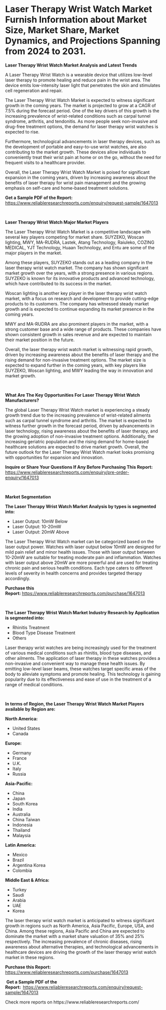 <p><h1>Laser Therapy Wrist Watch Market Furnish Information about Market Size, Market Share, Market Dynamics, and Projections Spanning from 2024 to 2031.</h1></p><p><strong>Laser Therapy Wrist Watch Market Analysis and Latest Trends</strong></p>
<p><p>A Laser Therapy Wrist Watch is a wearable device that utilizes low-level laser therapy to promote healing and reduce pain in the wrist area. The device emits low-intensity laser light that penetrates the skin and stimulates cell regeneration and repair. </p><p>The Laser Therapy Wrist Watch Market is expected to witness significant growth in the coming years. The market is projected to grow at a CAGR of 7.5% during the forecast period. One of the key drivers of this growth is the increasing prevalence of wrist-related conditions such as carpal tunnel syndrome, arthritis, and tendonitis. As more people seek non-invasive and drug-free treatment options, the demand for laser therapy wrist watches is expected to rise.</p><p>Furthermore, technological advancements in laser therapy devices, such as the development of portable and easy-to-use wrist watches, are also contributing to the market growth. These devices allow individuals to conveniently treat their wrist pain at home or on the go, without the need for frequent visits to a healthcare provider.</p><p>Overall, the Laser Therapy Wrist Watch Market is poised for significant expansion in the coming years, driven by increasing awareness about the benefits of laser therapy for wrist pain management and the growing emphasis on self-care and home-based treatment solutions.</p></p>
<p><strong>Get a Sample PDF of the Report:&nbsp;</strong> <a href="https://www.reliableresearchreports.com/enquiry/request-sample/1647013">https://www.reliableresearchreports.com/enquiry/request-sample/1647013</a></p>
<p>&nbsp;</p>
<p><strong>Laser Therapy Wrist Watch Major Market Players</strong></p>
<p><p>The Laser Therapy Wrist Watch Market is a competitive landscape with several key players competing for market share. SUYZEKO, Woscan lighting, MWY, MA-RUDRA, Lastek, Atang Technology, Raiuleko, COZING MEDICAL, YJT Technology, Huaan Technology, and Entu are some of the major players in the market.</p><p>Among these players, SUYZEKO stands out as a leading company in the laser therapy wrist watch market. The company has shown significant market growth over the years, with a strong presence in various regions. SUYZEKO is known for its innovative products and advanced technology, which have contributed to its success in the market.</p><p>Woscan lighting is another key player in the laser therapy wrist watch market, with a focus on research and development to provide cutting-edge products to its customers. The company has witnessed steady market growth and is expected to continue expanding its market presence in the coming years.</p><p>MWY and MA-RUDRA are also prominent players in the market, with a strong customer base and a wide range of products. These companies have shown consistent growth in sales revenue and are expected to maintain their market position in the future.</p><p>Overall, the laser therapy wrist watch market is witnessing rapid growth, driven by increasing awareness about the benefits of laser therapy and the rising demand for non-invasive treatment options. The market size is expected to expand further in the coming years, with key players like SUYZEKO, Woscan lighting, and MWY leading the way in innovation and market growth.</p></p>
<p>&nbsp;</p>
<p><strong>What Are The Key Opportunities For Laser Therapy Wrist Watch Manufacturers?</strong></p>
<p><p>The global Laser Therapy Wrist Watch market is experiencing a steady growth trend due to the increasing prevalence of wrist-related ailments such as carpal tunnel syndrome and arthritis. The market is expected to witness further growth in the forecast period, driven by advancements in laser technology, rising awareness about the benefits of laser therapy, and the growing adoption of non-invasive treatment options. Additionally, the increasing geriatric population and the rising demand for home-based healthcare solutions are expected to drive market growth. Overall, the future outlook for the Laser Therapy Wrist Watch market looks promising with opportunities for expansion and innovation.</p></p>
<p><strong>Inquire or Share Your Questions If Any Before Purchasing This Report:</strong> <a href="https://www.reliableresearchreports.com/enquiry/pre-order-enquiry/1647013">https://www.reliableresearchreports.com/enquiry/pre-order-enquiry/1647013</a></p>
<p>&nbsp;</p>
<p><strong>Market Segmentation</strong></p>
<p><strong>The Laser Therapy Wrist Watch Market Analysis by types is segmented into:</strong></p>
<p><ul><li>Laser Output: 10mW Below</li><li>Laser Output: 10-20mW</li><li>Laser Output: 20mW Above</li></ul></p>
<p><p>The Laser Therapy Wrist Watch market can be categorized based on the laser output power. Watches with laser output below 10mW are designed for mild pain relief and minor health issues. Those with laser output between 10-20mW are suitable for treating moderate pain and inflammation. Watches with laser output above 20mW are more powerful and are used for treating chronic pain and serious health conditions. Each type caters to different levels of severity in health concerns and provides targeted therapy accordingly.</p></p>
<p><strong>Purchase this Report:&nbsp;</strong><a href="https://www.reliableresearchreports.com/purchase/1647013">https://www.reliableresearchreports.com/purchase/1647013</a></p>
<p>&nbsp;</p>
<p><strong>The Laser Therapy Wrist Watch Market Industry Research by Application is segmented into:</strong></p>
<p><ul><li>Rhinitis Treatment</li><li>Blood Type Disease Treatment</li><li>Others</li></ul></p>
<p><p>Laser therapy wrist watches are being increasingly used for the treatment of various medical conditions such as rhinitis, blood type diseases, and other ailments. The application of laser therapy in these watches provides a non-invasive and convenient way to manage these health issues. By emitting low-level laser beams, these watches target specific areas of the body to alleviate symptoms and promote healing. This technology is gaining popularity due to its effectiveness and ease of use in the treatment of a range of medical conditions.</p></p>
<p>&nbsp;</p>
<p><strong>In terms of Region, the Laser Therapy Wrist Watch Market Players available by Region are:</strong></p>
<p>
    <p> <strong> North America: </strong>
        <ul>
            <li>United States</li>
            <li>Canada</li>
        </ul>
        </p> 
    <p> <strong> Europe: </strong>
        <ul>
            <li>Germany</li>
            <li>France</li>
            <li>U.K.</li>
            <li>Italy</li>
            <li>Russia</li>
        </ul>
        </p> 
    <p> <strong> Asia-Pacific: </strong>
        <ul>
            <li>China</li>
            <li>Japan</li>
            <li>South Korea</li>
            <li>India</li>
            <li>Australia</li>
            <li>China Taiwan</li>
            <li>Indonesia</li>
            <li>Thailand</li>
            <li>Malaysia</li>
        </ul>
        </p> 
    <p> <strong> Latin America: </strong>
        <ul>
            <li>Mexico</li>
            <li>Brazil</li>
            <li>Argentina Korea</li>
            <li>Colombia</li>
        </ul>
        </p> 
    <p> <strong> Middle East & Africa: </strong>
        <ul>
            <li>Turkey</li>
            <li>Saudi</li>
            <li>Arabia</li>
            <li>UAE</li>
            <li>Korea</li>
        </ul>
    </p>
    </p>
<p><p>The laser therapy wrist watch market is anticipated to witness significant growth in regions such as North America, Asia Pacific, Europe, USA, and China. Among these regions, Asia Pacific and China are expected to dominate the market with a market share valuation of 35% and 25% respectively. The increasing prevalence of chronic diseases, rising awareness about alternative therapies, and technological advancements in healthcare devices are driving the growth of the laser therapy wrist watch market in these regions.</p></p>
<p><strong>Purchase this Report: </strong><a href="https://www.reliableresearchreports.com/purchase/1647013">https://www.reliableresearchreports.com/purchase/1647013</a></p>
<p>&nbsp;<strong>Get a Sample PDF of the Report:&nbsp;&nbsp;</strong><a href="https://www.reliableresearchreports.com/enquiry/request-sample/1647013">https://www.reliableresearchreports.com/enquiry/request-sample/1647013</a></p>
<p><strong></strong></p>
<p>Check more reports on https://www.reliableresearchreports.com/</p>